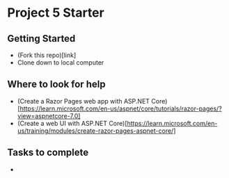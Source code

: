 # Project 5 Starter
## Getting Started
- (Fork this repo)[link]
- Clone down to local computer
## Where to look for help
- (Create a Razor Pages web app with ASP.NET Core)[https://learn.microsoft.com/en-us/aspnet/core/tutorials/razor-pages/?view=aspnetcore-7.0]
- (Create a web UI with ASP.NET Core)[https://learn.microsoft.com/en-us/training/modules/create-razor-pages-aspnet-core/]
## Tasks to complete
- 
 